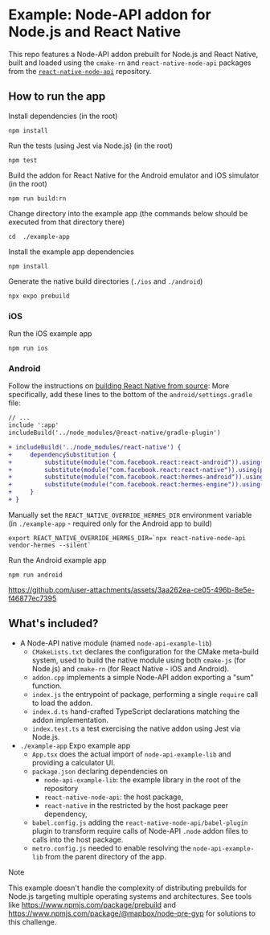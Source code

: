# Example: Node-API addon for Node.js and React Native

This repo features a Node-API addon prebuilt for Node.js and React Native, built and loaded using the `cmake-rn` and `react-native-node-api` packages from the [`react-native-node-api`](https://github.com/callstackincubator/react-native-node-api) repository.

## How to run the app

Install dependencies (in the root)

```
npm install
```

Run the tests (using Jest via Node.js) (in the root)

```
npm test
```

Build the addon for React Native for the Android emulator and iOS simulator (in the root)

```
npm run build:rn
```

Change directory into the example app (the commands below should be executed from that directory there)

```
cd  ./example-app
```

Install the example app dependencies

```
npm install
```

Generate the native build directories (`./ios` and `./android`)

```
npx expo prebuild
```

### iOS

Run the iOS example app

```
npm run ios
```

### Android

Follow the instructions on [building React Native from source](https://reactnative.dev/contributing/how-to-build-from-source#update-your-project-to-build-from-source): More specifically, add these lines to the bottom of the `android/settings.gradle` file:

```diff
// ...
include ':app'
includeBuild('../node_modules/@react-native/gradle-plugin')

+ includeBuild('../node_modules/react-native') {
+     dependencySubstitution {
+         substitute(module("com.facebook.react:react-android")).using(project(":packages:react-native:ReactAndroid"))
+         substitute(module("com.facebook.react:react-native")).using(project(":packages:react-native:ReactAndroid"))
+         substitute(module("com.facebook.react:hermes-android")).using(project(":packages:react-native:ReactAndroid:hermes-engine"))
+         substitute(module("com.facebook.react:hermes-engine")).using(project(":packages:react-native:ReactAndroid:hermes-engine"))
+     }
+ }
```

Manually set the `REACT_NATIVE_OVERRIDE_HERMES_DIR` environment variable (in `./example-app` - required only for the Android app to build)

```
export REACT_NATIVE_OVERRIDE_HERMES_DIR=`npx react-native-node-api vendor-hermes --silent`
```

Run the Android example app

```
npm run android
```

https://github.com/user-attachments/assets/3aa262ea-ce05-496b-8e5e-f46877ec7395

## What's included?

- A Node-API native module (named `node-api-example-lib`)
  - `CMakeLists.txt` declares the configuration for the CMake meta-build system, used to build the native module using both `cmake-js` (for Node.js) and `cmake-rn` (for React Native - iOS and Android).
  - `addon.cpp` implements a simple Node-API addon exporting a "sum" function.
  - `index.js` the entrypoint of package, performing a single `require` call to load the addon.
  - `index.d.ts` hand-crafted TypeScript declarations matching the addon implementation.
  - `index.test.ts` a test exercising the native addon using Jest via Node.js.
- `./example-app` Expo example app
  - `App.tsx` does the actual import of `node-api-example-lib` and providing a calculator UI.
  - `package.json` declaring dependencies on
    - `node-api-example-lib`: the example library in the root of the repository
    - `react-native-node-api`: the host package,
    - `react-native` in the restricted by the host package peer dependency,
  - `babel.config.js` adding the `react-native-node-api/babel-plugin` plugin to transform require calls of Node-API `.node` addon files to calls into the host package.
  - `metro.config.js` needed to enable resolving the `node-api-example-lib` from the parent directory of the app.

> [!NOTE]
> This example doesn't handle the complexity of distributing prebuilds for Node.js targeting multiple operating systems and architectures.
> See tools like https://www.npmjs.com/package/prebuild and https://www.npmjs.com/package/@mapbox/node-pre-gyp for solutions to this challenge.
